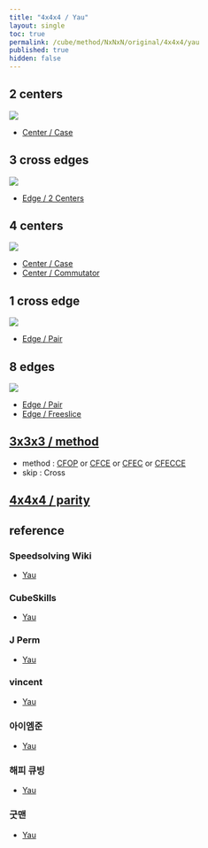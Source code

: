 ```yaml
---
title: "4x4x4 / Yau"
layout: single
toc: true
permalink: /cube/method/NxNxN/original/4x4x4/yau
published: true
hidden: false
---
```


<head>
  <base target="_blank">
  <style>
    img {
      max-width: 250px;
    }
  </style>
</head>



## 2 centers

<a href="https://alpha.twizzle.net/edit/?puzzle=4x4x4&stickering=centers-only&setup-alg=Rw+U2+Rw%27+U%27+L+F%27+L%27+F+U+Lw+F2+Lw%27+Uw+F+Uw+F+Uw+F+Uw+F+Uw+z%27+x">
  <img src="https://user-images.githubusercontent.com/92285528/221233241-b953bb3b-36be-409a-a6ac-09ca0f9c891f.png">
</a>

- [Center / Case](/cube/method/NxNxN/original/4x4x4/center/case)



## 3 cross edges

<a href="https://alpha.twizzle.net/edit/?puzzle=4x4x4&stickering=Cross&setup-alg=z+D+B+U+D+F+D+2R+F+U+B+D+2R+B%27+U%27+F+2R+z2+U2+2L+F%27+R%27+F+2L2+F+R%27+2R%27+F2+2R2+F%27">
  <img src="https://user-images.githubusercontent.com/92285528/221233782-a00c21e3-4709-4a2d-b880-d748e2ee0fd4.png">
</a>

- [Edge / 2 Centers](/cube/method/NxNxN/original/4x4x4/edge/2_centers)



## 4 centers

<a href="https://alpha.twizzle.net/edit/?puzzle=4x4x4&stickering=Cross&setup-alg=Rw+U2+Rw%27+U%27+L+F%27+L%27+F+U+Lw+F2+Lw%27">
  <img src="https://user-images.githubusercontent.com/92285528/215301525-215a6a32-6e02-40a6-a30b-5c59a72b4686.png">
</a>

- [Center / Case](/cube/method/NxNxN/original/4x4x4/center/case)
- [Center / Commutator](/cube/method/NxNxN/original/4x4x4/center/commutator)



## 1 cross edge

<a href="https://alpha.twizzle.net/edit/?puzzle=4x4x4&stickering=Cross">
  <img src="https://user-images.githubusercontent.com/92285528/215301574-79a91221-8086-477f-a5bf-0fe2ccda014e.png">
</a>

- [Edge / Pair](/cube/method/NxNxN/original/4x4x4/edge/pair)



## 8 edges

<a href="https://alpha.twizzle.net/edit/?puzzle=4x4x4&setup-alg=R+U+L+D+B+F+R+U+L+B+F+D+L+U+B+R+U+D+R+U+F+L+F+R+U+F+L+R">
  <img src="https://user-images.githubusercontent.com/92285528/215299975-4da81d75-41ec-4d58-87aa-463d53aec64b.png">
</a>

- [Edge / Pair](/cube/method/NxNxN/original/4x4x4/edge/pair)
- [Edge / Freeslice](/cube/method/NxNxN/original/4x4x4/edge/freeslice)



## [3x3x3 / method](/cube/method/NxNxN/original/3x3x3#method)

- method : [CFOP](/cube/method/NxNxN/original/3x3x3/cfop) or [CFCE](/cube/method/NxNxN/original/3x3x3/cfce) or [CFEC](/cube/method/NxNxN/original/3x3x3/cfec) or [CFECCE](/cube/method/NxNxN/original/3x3x3/cfecce)
- skip : Cross

## [4x4x4 / parity](/cube/method/NxNxN/original/4x4x4/parity)



## reference

### Speedsolving Wiki

- [Yau](https://www.speedsolving.com/wiki/index.php/Yau_method)

### CubeSkills

- [Yau](https://www.cubeskills.com/tutorials/intermediate-tips-and-yau-method)

### J Perm

- [Yau](https://jperm.net/4x4)

### vincent

- [Yau](https://m.blog.naver.com/vincentcube?categoryNo=58)

### 아이엠준

- [Yau](https://youtu.be/jcEelDhL7KU)

### 해피 큐빙

- [Yau](https://youtu.be/ruqzctlZfxM)

### 굿맨

- [Yau](https://youtu.be/0slUBFL3F-g)
